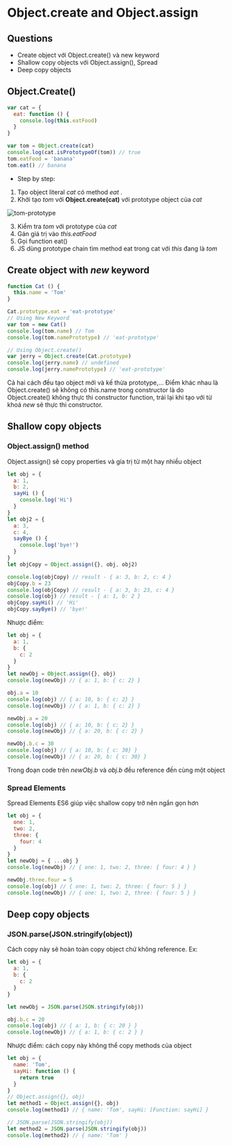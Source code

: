 # Object.create and Object.assign

## Questions

- Create object với Object.create() và new keyword
- Shallow copy objects với Object.assign(), Spread
- Deep copy objects

## Object.Create()

```js
var cat = {
  eat: function () {
    console.log(this.eatFood)
  }
}

var tom = Object.create(cat)
console.log(cat.isPrototypeOf(tom)) // true
tom.eatFood = 'banana'
tom.eat() // banana
```
- Step by step:
1. Tạo object literal *cat* có method *eat* .
2. Khởi tạo *tom* với **Object.create(cat)** với prototype object của *cat*

![tom-prototype](https://firebasestorage.googleapis.com/v0/b/hotelbooking-7127d.appspot.com/o/review-33-js%2FScreen%20Shot%202019-06-11%20at%2010.25.41.png?alt=media&token=a386aba1-b551-45d9-99bf-7b6878d858b9)

3. Kiểm tra *tom* với prototype của *cat*
4. Gán giá trị vào *this.eatFood*
5. Gọi function eat()
6. JS dùng prototype chain tìm method eat trong cat với *this* đang là *tom*

## Create object with *new* keyword

```js
function Cat () {
  this.name = 'Tom'
}

Cat.prototype.eat = 'eat-prototype'
// Using New Keyword
var tom = new Cat()
console.log(tom.name) // Tom
console.log(tom.namePrototype) // 'eat-prototype'

// Using Object.create()
var jerry = Object.create(Cat.prototype)
console.log(jerry.name) // undefined
console.log(jerry.namePrototype) // 'eat-prototype'
```

Cả hai cách đều tạo object mới và kế thừa prototype,… Điểm khác nhau là Object.create() sẽ không có this.name trong constructor là do Object.create() không thực thi constructor function, trái lại khi tạo với từ khoá *new* sẽ thực thi constructor.

## Shallow copy objects

### Object.assign() method

Object.assign() sẽ copy properties và gía trị từ một hay nhiều object

```js
let obj = {
  a: 1,
  b: 2,
  sayHi () {
    console.log('Hi')
  }
}
let obj2 = {
  a: 3,
  c: 4,
  sayBye () {
    console.log('bye!')
  }
}
let objCopy = Object.assign({}, obj, obj2)

console.log(objCopy) // result - { a: 3, b: 2, c: 4 }
objCopy.b = 23
console.log(objCopy) // result - { a: 3, b: 23, c: 4 }
console.log(obj) // result - { a: 1, b: 2 }
objCopy.sayHi() // 'Hi'
objCopy.sayBye() // 'bye!'
```

Nhược điểm:

```js
let obj = {
  a: 1,
  b: {
    c: 2
  }
}
let newObj = Object.assign({}, obj)
console.log(newObj) // { a: 1, b: { c: 2} }

obj.a = 10
console.log(obj) // { a: 10, b: { c: 2} }
console.log(newObj) // { a: 1, b: { c: 2} }

newObj.a = 20
console.log(obj) // { a: 10, b: { c: 2} }
console.log(newObj) // { a: 20, b: { c: 2} }

newObj.b.c = 30
console.log(obj) // { a: 10, b: { c: 30} }
console.log(newObj) // { a: 20, b: { c: 30} }
```

Trong đoạn code trên *newObj.b* và *obj.b* đều reference đến cùng một object

### Spread Elements

Spread Elements ES6 giúp việc shallow copy trở nên ngắn gọn hơn

```js
let obj = {
  one: 1,
  two: 2,
  three: {
    four: 4
  }
}
let newObj = { ...obj }
console.log(newObj) // { one: 1, two: 2, three: { four: 4 } }

newObj.three.four = 5
console.log(obj) // { one: 1, two: 2, three: { four: 5 } }
console.log(newObj) // { one: 1, two: 2, three: { four: 5 } }
```

## Deep copy objects

### JSON.parse(JSON.stringify(object))

Cách copy này sẽ hoàn toàn copy object chứ không reference. Ex:

```js
let obj = {
  a: 1,
  b: {
    c: 2
  }
}

let newObj = JSON.parse(JSON.stringify(obj))

obj.b.c = 20
console.log(obj) // { a: 1, b: { c: 20 } }
console.log(newObj) // { a: 1, b: { c: 2 } }
```

Nhược điểm: cách copy này không thể copy methods của object

```js
let obj = {
  name: 'Tom',
  sayHi: function () {
    return true
  }
}
// Object.assign({}, obj)
let method1 = Object.assign({}, obj)
console.log(method1) // { name: 'Tom', sayHi: [Function: sayHi] }

// JSON.parse(JSON.stringify(obj))
let method2 = JSON.parse(JSON.stringify(obj))
console.log(method2) // { name: 'Tom' }
```
